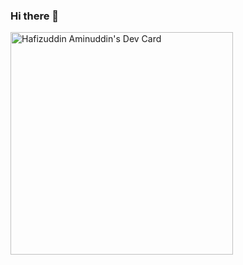 ### Hi there 👋

<a href="https://app.daily.dev/hafizuddin_a"><img src="https://api.daily.dev/devcards/v2/39gIvAnKhAAiyaHDuTdDf.png?r=fi2&type=default" width="356" alt="Hafizuddin Aminuddin's Dev Card"/></a>

<!--
**hafizuddin-a/hafizuddin-a** is a ✨ _special_ ✨ repository because its `README.md` (this file) appears on your GitHub profile.

Here are some ideas to get you started:

- 🔭 I’m currently working on ...
- 🌱 I’m currently learning ...
- 👯 I’m looking to collaborate on ...
- 🤔 I’m looking for help with ...
- 💬 Ask me about ...
- 📫 How to reach me: ...
- 😄 Pronouns: ...
- ⚡ Fun fact: ...
-->
